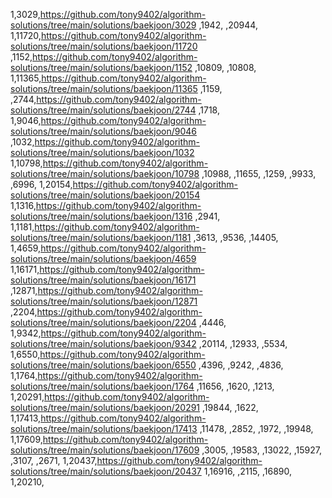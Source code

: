 1,3029,https://github.com/tony9402/algorithm-solutions/tree/main/solutions/baekjoon/3029
,1942,
,20944,
1,11720,https://github.com/tony9402/algorithm-solutions/tree/main/solutions/baekjoon/11720
,1152,https://github.com/tony9402/algorithm-solutions/tree/main/solutions/baekjoon/1152
,10809,
,10808,
1,11365,https://github.com/tony9402/algorithm-solutions/tree/main/solutions/baekjoon/11365
,1159,
,2744,https://github.com/tony9402/algorithm-solutions/tree/main/solutions/baekjoon/2744
,1718,
1,9046,https://github.com/tony9402/algorithm-solutions/tree/main/solutions/baekjoon/9046
,1032,https://github.com/tony9402/algorithm-solutions/tree/main/solutions/baekjoon/1032
1,10798,https://github.com/tony9402/algorithm-solutions/tree/main/solutions/baekjoon/10798
,10988,
,11655,
,1259,
,9933,
,6996,
1,20154,https://github.com/tony9402/algorithm-solutions/tree/main/solutions/baekjoon/20154
1,1316,https://github.com/tony9402/algorithm-solutions/tree/main/solutions/baekjoon/1316
,2941,
1,1181,https://github.com/tony9402/algorithm-solutions/tree/main/solutions/baekjoon/1181
,3613,
,9536,
,14405,
1,4659,https://github.com/tony9402/algorithm-solutions/tree/main/solutions/baekjoon/4659
1,16171,https://github.com/tony9402/algorithm-solutions/tree/main/solutions/baekjoon/16171
,12871,https://github.com/tony9402/algorithm-solutions/tree/main/solutions/baekjoon/12871
,2204,https://github.com/tony9402/algorithm-solutions/tree/main/solutions/baekjoon/2204
,4446,
1,9342,https://github.com/tony9402/algorithm-solutions/tree/main/solutions/baekjoon/9342
,20114,
,12933,
,5534,
1,6550,https://github.com/tony9402/algorithm-solutions/tree/main/solutions/baekjoon/6550
,4396,
,9242,
,4836,
1,1764,https://github.com/tony9402/algorithm-solutions/tree/main/solutions/baekjoon/1764
,11656,
,1620,
,1213,
1,20291,https://github.com/tony9402/algorithm-solutions/tree/main/solutions/baekjoon/20291
,19844,
,1622,
1,17413,https://github.com/tony9402/algorithm-solutions/tree/main/solutions/baekjoon/17413
,11478,
,2852,
,1972,
,19948,
1,17609,https://github.com/tony9402/algorithm-solutions/tree/main/solutions/baekjoon/17609
,3005,
,19583,
,13022,
,15927,
,3107,
,2671,
1,20437,https://github.com/tony9402/algorithm-solutions/tree/main/solutions/baekjoon/20437
1,16916,
,2115,
,16890,
1,20210,
